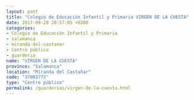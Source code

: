 ```yaml
---
layout: post
title: "Colegio de Educación Infantil y Primaria VIRGEN DE LA CUESTA"
date: 2017-09-20 20:57:05 +0200
categories:
- Colegio de Educación Infantil y Primaria
- salamanca
- miranda-del-castanar
- Centro público
- guarderia
name: "VIRGEN DE LA CUESTA"
province: "Salamanca"
location: "Miranda del Castañar"
code: "37003773"
type: "Centro público"
permalink: /guarderias/virgen-de-la-cuesta.html
---
```

